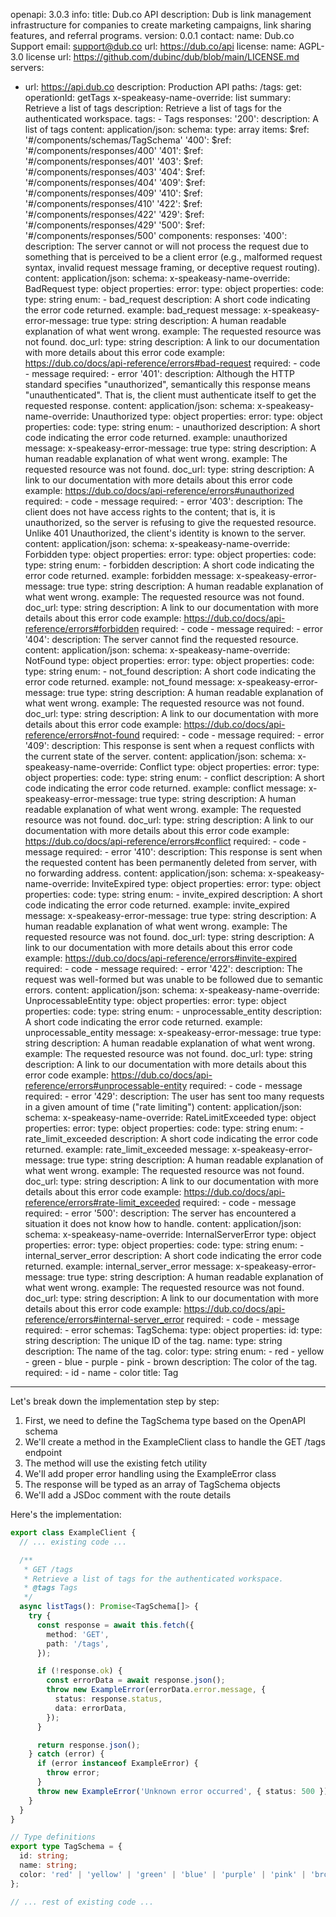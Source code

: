 openapi: 3.0.3
info:
  title: Dub.co API
  description: Dub is link management infrastructure for companies to create marketing campaigns, link sharing features, and referral programs.
  version: 0.0.1
  contact:
    name: Dub.co Support
    email: support@dub.co
    url: https://dub.co/api
  license:
    name: AGPL-3.0 license
    url: https://github.com/dubinc/dub/blob/main/LICENSE.md
servers:
  - url: https://api.dub.co
    description: Production API
paths:
  /tags:
    get:
      operationId: getTags
      x-speakeasy-name-override: list
      summary: Retrieve a list of tags
      description: Retrieve a list of tags for the authenticated workspace.
      tags:
        - Tags
      responses:
        '200':
          description: A list of tags
          content:
            application/json:
              schema:
                type: array
                items:
                  $ref: '#/components/schemas/TagSchema'
        '400':
          $ref: '#/components/responses/400'
        '401':
          $ref: '#/components/responses/401'
        '403':
          $ref: '#/components/responses/403'
        '404':
          $ref: '#/components/responses/404'
        '409':
          $ref: '#/components/responses/409'
        '410':
          $ref: '#/components/responses/410'
        '422':
          $ref: '#/components/responses/422'
        '429':
          $ref: '#/components/responses/429'
        '500':
          $ref: '#/components/responses/500'
components:
  responses:
    '400':
      description: The server cannot or will not process the request due to something that is perceived to be a client error (e.g., malformed request syntax, invalid request message framing, or deceptive request routing).
      content:
        application/json:
          schema:
            x-speakeasy-name-override: BadRequest
            type: object
            properties:
              error:
                type: object
                properties:
                  code:
                    type: string
                    enum:
                      - bad_request
                    description: A short code indicating the error code returned.
                    example: bad_request
                  message:
                    x-speakeasy-error-message: true
                    type: string
                    description: A human readable explanation of what went wrong.
                    example: The requested resource was not found.
                  doc_url:
                    type: string
                    description: A link to our documentation with more details about this error code
                    example: https://dub.co/docs/api-reference/errors#bad-request
                required:
                  - code
                  - message
            required:
              - error
    '401':
      description: Although the HTTP standard specifies "unauthorized", semantically this response means "unauthenticated". That is, the client must authenticate itself to get the requested response.
      content:
        application/json:
          schema:
            x-speakeasy-name-override: Unauthorized
            type: object
            properties:
              error:
                type: object
                properties:
                  code:
                    type: string
                    enum:
                      - unauthorized
                    description: A short code indicating the error code returned.
                    example: unauthorized
                  message:
                    x-speakeasy-error-message: true
                    type: string
                    description: A human readable explanation of what went wrong.
                    example: The requested resource was not found.
                  doc_url:
                    type: string
                    description: A link to our documentation with more details about this error code
                    example: https://dub.co/docs/api-reference/errors#unauthorized
                required:
                  - code
                  - message
            required:
              - error
    '403':
      description: The client does not have access rights to the content; that is, it is unauthorized, so the server is refusing to give the requested resource. Unlike 401 Unauthorized, the client's identity is known to the server.
      content:
        application/json:
          schema:
            x-speakeasy-name-override: Forbidden
            type: object
            properties:
              error:
                type: object
                properties:
                  code:
                    type: string
                    enum:
                      - forbidden
                    description: A short code indicating the error code returned.
                    example: forbidden
                  message:
                    x-speakeasy-error-message: true
                    type: string
                    description: A human readable explanation of what went wrong.
                    example: The requested resource was not found.
                  doc_url:
                    type: string
                    description: A link to our documentation with more details about this error code
                    example: https://dub.co/docs/api-reference/errors#forbidden
                required:
                  - code
                  - message
            required:
              - error
    '404':
      description: The server cannot find the requested resource.
      content:
        application/json:
          schema:
            x-speakeasy-name-override: NotFound
            type: object
            properties:
              error:
                type: object
                properties:
                  code:
                    type: string
                    enum:
                      - not_found
                    description: A short code indicating the error code returned.
                    example: not_found
                  message:
                    x-speakeasy-error-message: true
                    type: string
                    description: A human readable explanation of what went wrong.
                    example: The requested resource was not found.
                  doc_url:
                    type: string
                    description: A link to our documentation with more details about this error code
                    example: https://dub.co/docs/api-reference/errors#not-found
                required:
                  - code
                  - message
            required:
              - error
    '409':
      description: This response is sent when a request conflicts with the current state of the server.
      content:
        application/json:
          schema:
            x-speakeasy-name-override: Conflict
            type: object
            properties:
              error:
                type: object
                properties:
                  code:
                    type: string
                    enum:
                      - conflict
                    description: A short code indicating the error code returned.
                    example: conflict
                  message:
                    x-speakeasy-error-message: true
                    type: string
                    description: A human readable explanation of what went wrong.
                    example: The requested resource was not found.
                  doc_url:
                    type: string
                    description: A link to our documentation with more details about this error code
                    example: https://dub.co/docs/api-reference/errors#conflict
                required:
                  - code
                  - message
            required:
              - error
    '410':
      description: This response is sent when the requested content has been permanently deleted from server, with no forwarding address.
      content:
        application/json:
          schema:
            x-speakeasy-name-override: InviteExpired
            type: object
            properties:
              error:
                type: object
                properties:
                  code:
                    type: string
                    enum:
                      - invite_expired
                    description: A short code indicating the error code returned.
                    example: invite_expired
                  message:
                    x-speakeasy-error-message: true
                    type: string
                    description: A human readable explanation of what went wrong.
                    example: The requested resource was not found.
                  doc_url:
                    type: string
                    description: A link to our documentation with more details about this error code
                    example: https://dub.co/docs/api-reference/errors#invite-expired
                required:
                  - code
                  - message
            required:
              - error
    '422':
      description: The request was well-formed but was unable to be followed due to semantic errors.
      content:
        application/json:
          schema:
            x-speakeasy-name-override: UnprocessableEntity
            type: object
            properties:
              error:
                type: object
                properties:
                  code:
                    type: string
                    enum:
                      - unprocessable_entity
                    description: A short code indicating the error code returned.
                    example: unprocessable_entity
                  message:
                    x-speakeasy-error-message: true
                    type: string
                    description: A human readable explanation of what went wrong.
                    example: The requested resource was not found.
                  doc_url:
                    type: string
                    description: A link to our documentation with more details about this error code
                    example: https://dub.co/docs/api-reference/errors#unprocessable-entity
                required:
                  - code
                  - message
            required:
              - error
    '429':
      description: The user has sent too many requests in a given amount of time ("rate limiting")
      content:
        application/json:
          schema:
            x-speakeasy-name-override: RateLimitExceeded
            type: object
            properties:
              error:
                type: object
                properties:
                  code:
                    type: string
                    enum:
                      - rate_limit_exceeded
                    description: A short code indicating the error code returned.
                    example: rate_limit_exceeded
                  message:
                    x-speakeasy-error-message: true
                    type: string
                    description: A human readable explanation of what went wrong.
                    example: The requested resource was not found.
                  doc_url:
                    type: string
                    description: A link to our documentation with more details about this error code
                    example: https://dub.co/docs/api-reference/errors#rate-limit_exceeded
                required:
                  - code
                  - message
            required:
              - error
    '500':
      description: The server has encountered a situation it does not know how to handle.
      content:
        application/json:
          schema:
            x-speakeasy-name-override: InternalServerError
            type: object
            properties:
              error:
                type: object
                properties:
                  code:
                    type: string
                    enum:
                      - internal_server_error
                    description: A short code indicating the error code returned.
                    example: internal_server_error
                  message:
                    x-speakeasy-error-message: true
                    type: string
                    description: A human readable explanation of what went wrong.
                    example: The requested resource was not found.
                  doc_url:
                    type: string
                    description: A link to our documentation with more details about this error code
                    example: https://dub.co/docs/api-reference/errors#internal-server_error
                required:
                  - code
                  - message
            required:
              - error
  schemas:
    TagSchema:
      type: object
      properties:
        id:
          type: string
          description: The unique ID of the tag.
        name:
          type: string
          description: The name of the tag.
        color:
          type: string
          enum:
            - red
            - yellow
            - green
            - blue
            - purple
            - pink
            - brown
          description: The color of the tag.
      required:
        - id
        - name
        - color
      title: Tag

---
Let's break down the implementation step by step:

1. First, we need to define the TagSchema type based on the OpenAPI schema
2. We'll create a method in the ExampleClient class to handle the GET /tags endpoint
3. The method will use the existing fetch utility
4. We'll add proper error handling using the ExampleError class
5. The response will be typed as an array of TagSchema objects
6. We'll add a JSDoc comment with the route details

Here's the implementation:

```typescript:exampleClient.ts
export class ExampleClient {
  // ... existing code ...

  /**
   * GET /tags
   * Retrieve a list of tags for the authenticated workspace.
   * @tags Tags
   */
  async listTags(): Promise<TagSchema[]> {
    try {
      const response = await this.fetch({
        method: 'GET',
        path: '/tags',
      });

      if (!response.ok) {
        const errorData = await response.json();
        throw new ExampleError(errorData.error.message, {
          status: response.status,
          data: errorData,
        });
      }

      return response.json();
    } catch (error) {
      if (error instanceof ExampleError) {
        throw error;
      }
      throw new ExampleError('Unknown error occurred', { status: 500 });
    }
  }
}

// Type definitions
export type TagSchema = {
  id: string;
  name: string;
  color: 'red' | 'yellow' | 'green' | 'blue' | 'purple' | 'pink' | 'brown';
};

// ... rest of existing code ...
```